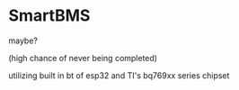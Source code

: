 # SmartBMS
maybe?

(high chance of never being completed)

utilizing built in bt of esp32 and TI's bq769xx series chipset
